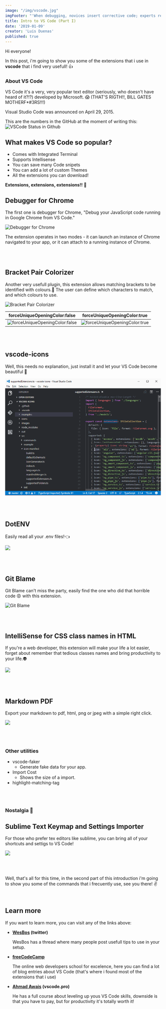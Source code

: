 ```yaml
---
image: "/img/vscode.jpg"
imgFooter: "'When debugging, novices insert corrective code; experts remove defective code.' - Richard Pattis"
title: Intro to VS Code (Part I)
date: '2019-01-09'
creator: 'Luis Duenas'
published: true
---
```

Hi everyone!

In this post, i'm going to show you some of the extensions that i use in **vscode** that i find very usefull! :thumbsup:


### About VS Code

VS Code it's a very, very popular text editor (seriously, who doesn't have heard of it?!?) developed by Microsoft. :scream: (THAT'S RIGTH!!, BILL GATES MOTHERF*#3RS!!!)

Visual Studio Code was announced on April 29, 2015.

This are the numbers in the GitHub at the moment of writing this: 
![VSCode Status in Github](/vscode-github-status.PNG "VSCode Status in Github")


## What makes VS Code so popular?
- Comes with Integrated Terminal
- Supports Intellisense
- You can save many Code snipets
- You can add a lot of custom Themes
- All the extensions you can download!


**Extensions, extensions, extensions!!** :raised_hands:


## Debugger for Chrome
The first one is debugger for Chrome, "Debug your JavaScript code running in Google Chrome from VS Code."

![Debugger for Chrome](/demo-debugger-chrome.gif "Debugger for Chrome")

The extension operates in two modes - it can launch an instance of Chrome navigated to your app, or it can attach to a running instance of Chrome.


<br>
<br>

## Bracket Pair Colorizer
Another very usefull plugin, this extension allows matching brackets to be identified with colours.:rainbow: 
The user can define which characters to match, and which colours to use.

![Bracket Pair Colorizer](https://raw.githubusercontent.com/CoenraadS/BracketPair/master/images/example.png "Bracket Pair Colorizer")


forceUniqueOpeningColor:false             |  forceUniqueOpeningColor:true
:-------------------------:|:-------------------------:
![forceUniqueOpeningColor:false](https://github.com/CoenraadS/BracketPair/raw/master/images/forceUniqueOpeningColorDisabled.png "forceUniqueOpeningColor:false") | ![forceUniqueOpeningColor:true](https://github.com/CoenraadS/BracketPair/raw/master/images/forceUniqueOpeningColorEnabled.png "forceUniqueOpeningColor:true")


<br>
<br>

## vscode-icons
Well, this needs no explanation, just install it and let your VS Code become beautiful :gem:

![vscode-icons](https://raw.githubusercontent.com/vscode-icons/vscode-icons/master/images/screenshot.gif "vscode-icons")


<br>
<br>

## DotENV

Easily read all your .env files!:point_left:

![](https://github.com/mikestead/vscode-dotenv/raw/master/images/screenshot.png)

<br>
<br>

## Git Blame
Git Blame can't miss the party, easily find the one who did that horrible code :rage: with this extension.

![Git Blame](https://github.com/Sertion/vscode-gitblame/raw/master/images/GitBlamePreview.gif "Git Blame")

<br>
<br>

## IntelliSense for CSS class names in HTML

If you're a web developer, this extension will make your life a lot easier, forget about remember that tedious classes names and bring productivity to your life.:alien:

![](https://i.imgur.com/5crMfTj.gif)

<br>
<br>

## Markdown PDF
Export your markdown to pdf, html, png or jpeg  with a simple right click.

![](https://github.com/yzane/vscode-markdown-pdf/raw/master/images/usage1.gif)


<br>
<br>

### Other utilities
- vscode-faker
    - Generate fake data for your app.
- Import Cost
    - Shows the size of a import.
- highlight-matching-tag

<br>
<br>

### Nostalgia :violin:
## Sublime Text Keymap and Settings Importer

For those who prefer tex editors like sublime, you can bring all of your shortcuts and settigs to VS Code!

![](https://github.com/Microsoft/vscode-sublime-keybindings/raw/master/.readme/demo.gif)

<br>
<br>


Well, that's all for this time, in the second part of this introduction i'm going to show you some of the commands that i frecuently use, see you there! :v:

<br>

## Learn more
If you want to learn more, you can visit any of the links above: 
- **[WesBos](https://twitter.com/wesbos/status/907347014823923714?lang=en) (twitter)**

    WesBos has a thread where many people post usefull tips to use in your setup.
- **[freeCodeCamp](https://www.freecodecamp.org/)** 
    
    The online web developers school for excelence, here you can find a lot of blog entries about VS Code (that's where i found most of the extensions that i use)
- **[Ahmad Awais](https://vscode.pro/) (vscode.pro)** 

    He has a full course about leveling up yous VS Code skills, downside is that you have to pay, but for productivity it's totally worth it!


